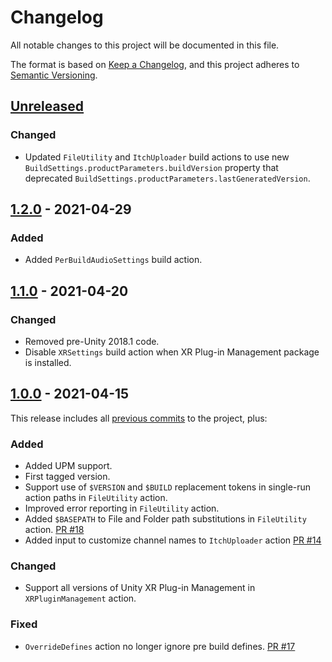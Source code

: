 # Changelog

All notable changes to this project will be documented in this file.

The format is based on [Keep a Changelog](https://keepachangelog.com/en/1.0.0/),
and this project adheres to [Semantic Versioning](https://semver.org/spec/v2.0.0.html).

## [Unreleased]

### Changed

-   Updated `FileUtility` and `ItchUploader` build actions to use new `BuildSettings.productParameters.buildVersion` property that deprecated `BuildSettings.productParameters.lastGeneratedVersion`.

## [1.2.0] - 2021-04-29

### Added

-   Added `PerBuildAudioSettings` build action.

## [1.1.0] - 2021-04-20

### Changed

-   Removed pre-Unity 2018.1 code.
-   Disable `XRSettings` build action when XR Plug-in Management package is installed.

## [1.0.0] - 2021-04-15

This release includes all [previous commits][1.0.0] to the project, plus:

### Added

-   Added UPM support.
-   First tagged version.
-   Support use of `$VERSION` and `$BUILD` replacement tokens in single-run action paths in `FileUtility` action.
-   Improved error reporting in `FileUtility` action.
-   Added `$BASEPATH` to File and Folder path substitutions in `FileUtility` action. [PR #18](https://github.com/superunitybuild/buildactions/pull/18)
-   Added input to customize channel names to `ItchUploader` action [PR #14](https://github.com/superunitybuild/buildactions/pull/14)

### Changed

-   Support all versions of Unity XR Plug-in Management in `XRPluginManagement` action.

### Fixed

-   `OverrideDefines` action no longer ignore pre build defines. [PR #17](https://github.com/superunitybuild/buildactions/pull/17)

[unreleased]: https://github.com/superunitybuild/buildactions/compare/v1.2.0...HEAD
[1.2.0]: https://github.com/superunitybuild/buildactions/compare/v1.1.0...v1.2.0
[1.1.0]: https://github.com/superunitybuild/buildactions/compare/v1.0.0...v1.1.0
[1.0.0]: https://github.com/superunitybuild/buildactions/compare/5951d33...v1.0.0
